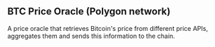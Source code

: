## BTC Price Oracle (Polygon network)

A price oracle that retrieves Bitcoin's price from different price APIs, aggregates them and sends this information to the chain.